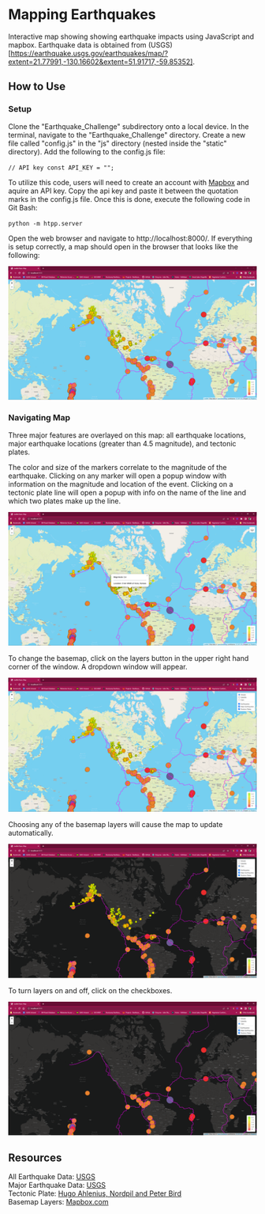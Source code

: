 # Mapping Earthquakes
Interactive map showing showing earthquake impacts using JavaScript and mapbox. Earthquake data is obtained from (USGS)[https://earthquake.usgs.gov/earthquakes/map/?extent=21.77991,-130.16602&extent=51.91717,-59.85352].

## How to Use
### Setup
Clone the "Earthquake_Challenge" subdirectory onto a local device. In the terminal, navigate to the "Earthquake_Challenge" directory. Create a new file called "config.js" in the "js" directory (nested inside the "static" directory). Add the following to the config.js file:

<code>// API key
const API_KEY = "";</code>

To utilize this code, users will need to create an account with [Mapbox](https://www.mapbox.com/) and aquire an API key. Copy the api key and paste it between the quotation marks in the config.js file. Once this is done, execute the following code in Git Bash:

<code>python -m htpp.server</code>

Open the web browser and navigate to http://localhost:8000/. If everything is setup correctly, a map should open in the browser that looks like the following:


![Fig 1](./Earthquake_Challenge/images/how_to_1.png)

### Navigating Map
Three major features are overlayed on this map: all earthquake locations, major earthquake locations (greater than 4.5 magnitude), and tectonic plates.

The color and size of the markers correlate to the magnitude of the earthquake. Clicking on any marker will open a popup window with information on the magnitude and location of the event. Clicking on a tectonic plate line will open a popup with info on the name of the line and which two plates make up the line.

![Fig 2](./Earthquake_Challenge/images/how_to_2.png)

To change the basemap, click on the layers button in the upper right hand corner of the window. A dropdown window will appear.

![Fig 3](./Earthquake_Challenge/images/how_to_3.png)

Choosing any of the basemap layers will cause the map to update automatically.

![Fig 4](./Earthquake_Challenge/images/how_to_4.png)

To turn layers on and off, click on the checkboxes.

![Fig 5](./Earthquake_Challenge/images/how_to_5.png)


## Resources
All Earthquake Data: [USGS](https://earthquake.usgs.gov/earthquakes/feed/v1.0/summary/all_week.geojson) <br>
Major Earthquake Data: [USGS](https://earthquake.usgs.gov/earthquakes/feed/v1.0/summary/4.5_week.geojson) <br>
Tectonic Plate: [Hugo Ahlenius, Nordpil and Peter Bird](https://github.com/fraxen/tectonicplates) <br>
Basemap Layers: [Mapbox.com](https://www.mapbox.com/)

